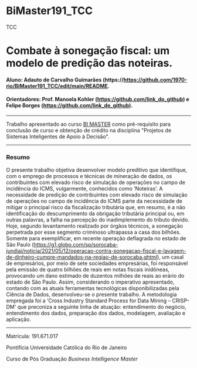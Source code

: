 # BiMaster191_TCC
TCC 
# Combate à sonegação fiscal: um modelo de predição das noteiras. 

#### Aluno: Adauto de Carvalho Guimarães (https://https://github.com/1970-rio/BiMaster191_TCC/edit/main/README.
#### Orientadores: Prof. Manoela Kohler (https://github.com/link_do_github) e Felipe Borges (https://github.com/link_do_github).

---

Trabalho apresentado ao curso [BI MASTER](https://ica.puc-rio.ai/bi-master) como pré-requisito para conclusão de curso e obtenção de crédito na disciplina "Projetos de Sistemas Inteligentes de Apoio à Decisão".

---

### Resumo

O presente trabalho objetiva desenvolver modelo preditivo que identifique, com o emprego de processos e técnicas de mineração de dados, 
os contribuintes com elevado risco de simulação de operações no campo de incidência do ICMS, vulgarmente, conhecidos como ‘Noteiras’. 
A necessidade de predição de contribuintes com elevado risco de simulação de operações no campo de incidência do ICMS parte da necessidade 
de mitigar o principal risco da fiscalização tributária que, em resumo, é a não identificação do descumprimento da obrigação tributária principal ou, 
em outras palavras, a falha na percepção do inadimplemento do tributo devido. Hoje, segundo levantamento realizado por órgãos técnicos, a sonegação perpetrada por esse segmento criminoso  ultrapassa a casa dos bilhões. Somente para exemplificar, em recente operação deflagrada no estado de São Paulo (https://g1.globo.com/sp/sorocaba-jundiai/noticia/2021/05/12/operacao-contra-sonegacao-fiscal-e-lavagem-de-dinheiro-cumpre-mandados-na-regiao-de-sorocaba.ghtml), um casal de empresários, por meio de sete sociedades empresárias, foi responsável pela emissão de quatro bilhões de reais em notas fiscais inidôneas, provocando um dano estimado de duzentos milhões de reais ao erário do estado de São Paulo.  Assim, considerando o imperativo apresentado, contando com as atuais ferramentas tecnológicas disponibilizadas pela Ciência de Dados, 
desenvolveu-se o presente trabalho. A metodologia empregada foi a ‘Cross Industry Standard Process for Data Mining – CRISP-DM' que preconiza a seguinte linha de atuação:
entendimento do negócio, entendimento dos dados, preparação dos dados, modelagem, avaliação e aplicação. 

---

Matrícula: 191.671.017

Pontifícia Universidade Católica do Rio de Janeiro

Curso de Pós Graduação *Business Intelligence Master*

